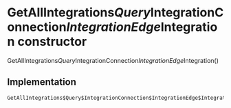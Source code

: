 


# GetAllIntegrations$Query$IntegrationConnection$IntegrationEdge$Integration constructor







GetAllIntegrations$Query$IntegrationConnection$IntegrationEdge$Integration()





## Implementation

```dart
GetAllIntegrations$Query$IntegrationConnection$IntegrationEdge$Integration();
```







